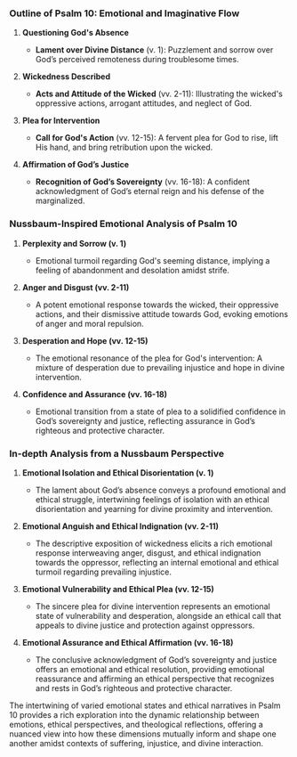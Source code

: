 ### Outline of Psalm 10: Emotional and Imaginative Flow

1. **Questioning God's Absence**
   - **Lament over Divine Distance** (v. 1): Puzzlement and sorrow over God’s perceived remoteness during troublesome times.
   
2. **Wickedness Described**
   - **Acts and Attitude of the Wicked** (vv. 2-11): Illustrating the wicked's oppressive actions, arrogant attitudes, and neglect of God.
   
3. **Plea for Intervention**
   - **Call for God's Action** (vv. 12-15): A fervent plea for God to rise, lift His hand, and bring retribution upon the wicked.
   
4. **Affirmation of God’s Justice**
   - **Recognition of God’s Sovereignty** (vv. 16-18): A confident acknowledgment of God’s eternal reign and his defense of the marginalized.

### Nussbaum-Inspired Emotional Analysis of Psalm 10

1. **Perplexity and Sorrow (v. 1)**
   - Emotional turmoil regarding God's seeming distance, implying a feeling of abandonment and desolation amidst strife.

2. **Anger and Disgust (vv. 2-11)**
   - A potent emotional response towards the wicked, their oppressive actions, and their dismissive attitude towards God, evoking emotions of anger and moral repulsion.

3. **Desperation and Hope (vv. 12-15)**
   - The emotional resonance of the plea for God's intervention: A mixture of desperation due to prevailing injustice and hope in divine intervention.

4. **Confidence and Assurance (vv. 16-18)**
   - Emotional transition from a state of plea to a solidified confidence in God’s sovereignty and justice, reflecting assurance in God’s righteous and protective character.

### In-depth Analysis from a Nussbaum Perspective

1. **Emotional Isolation and Ethical Disorientation (v. 1)**
   - The lament about God’s absence conveys a profound emotional and ethical struggle, intertwining feelings of isolation with an ethical disorientation and yearning for divine proximity and intervention.

2. **Emotional Anguish and Ethical Indignation (vv. 2-11)**
   - The descriptive exposition of wickedness elicits a rich emotional response interweaving anger, disgust, and ethical indignation towards the oppressor, reflecting an internal emotional and ethical turmoil regarding prevailing injustice.

3. **Emotional Vulnerability and Ethical Plea (vv. 12-15)**
   - The sincere plea for divine intervention represents an emotional state of vulnerability and desperation, alongside an ethical call that appeals to divine justice and protection against oppressors.

4. **Emotional Assurance and Ethical Affirmation (vv. 16-18)**
   - The conclusive acknowledgment of God’s sovereignty and justice offers an emotional and ethical resolution, providing emotional reassurance and affirming an ethical perspective that recognizes and rests in God’s righteous and protective character.

The intertwining of varied emotional states and ethical narratives in Psalm 10 provides a rich exploration into the dynamic relationship between emotions, ethical perspectives, and theological reflections, offering a nuanced view into how these dimensions mutually inform and shape one another amidst contexts of suffering, injustice, and divine interaction.
